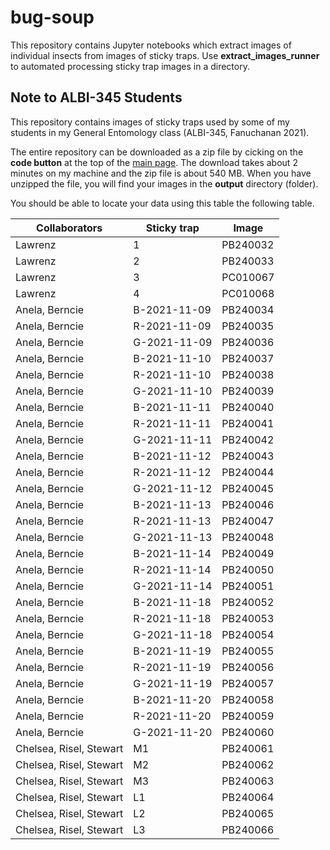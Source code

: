 # bug-soup

This repository contains Jupyter notebooks which extract images of individual insects from images of sticky traps. Use **extract_images_runner** to automated processing sticky trap images in a directory.

## Note to ALBI-345 Students

This repository contains images of sticky traps used by some of my students in my General Entomology class (ALBI-345, Fanuchanan 2021).

The entire repository can be downloaded as a zip file by cicking on the **code button** at the top of the [main page](https://github.com/aubreymoore/bug-soup). The download takes about 2 minutes on my machine and the zip file is about 540 MB. When you have unzipped the file, you will find your images in the **output** directory (folder).

You should be able to locate your data using this table the following table.

| Collaborators | Sticky trap | Image     |
|---------------|-------------|-----------|
|Lawrenz        | 1           | PB240032  |
|Lawrenz        | 2           | PB240033  |
|Lawrenz        | 3           | PC010067  |
|Lawrenz        | 4           | PC010068  |
|Anela, Berncie |B-2021-11-09 | PB240034  |
|Anela, Berncie |R-2021-11-09 | PB240035  |
|Anela, Berncie |G-2021-11-09 | PB240036  |
|Anela, Berncie |B-2021-11-10 | PB240037  |
|Anela, Berncie |R-2021-11-10 | PB240038  |
|Anela, Berncie |G-2021-11-10 | PB240039  |
|Anela, Berncie |B-2021-11-11 | PB240040  |
|Anela, Berncie |R-2021-11-11 | PB240041  |
|Anela, Berncie |G-2021-11-11 | PB240042  |
|Anela, Berncie |B-2021-11-12 | PB240043  |
|Anela, Berncie |R-2021-11-12 | PB240044  |
|Anela, Berncie |G-2021-11-12 | PB240045  |
|Anela, Berncie |B-2021-11-13 | PB240046  |
|Anela, Berncie |R-2021-11-13 | PB240047  |
|Anela, Berncie |G-2021-11-13 | PB240048  |
|Anela, Berncie |B-2021-11-14 | PB240049  |
|Anela, Berncie |R-2021-11-14 | PB240050  |
|Anela, Berncie |G-2021-11-14 | PB240051  |
|Anela, Berncie |B-2021-11-18 | PB240052  |
|Anela, Berncie |R-2021-11-18 | PB240053  |
|Anela, Berncie |G-2021-11-18 | PB240054  |
|Anela, Berncie |B-2021-11-19 | PB240055  |
|Anela, Berncie |R-2021-11-19 | PB240056  |
|Anela, Berncie |G-2021-11-19 | PB240057  |
|Anela, Berncie |B-2021-11-20 | PB240058  |
|Anela, Berncie |R-2021-11-20 | PB240059  |
|Anela, Berncie |G-2021-11-20 | PB240060  |
|Chelsea, Risel, Stewart|M1|PB240061|
|Chelsea, Risel, Stewart|M2|PB240062|
|Chelsea, Risel, Stewart|M3|PB240063|
|Chelsea, Risel, Stewart|L1|PB240064|
|Chelsea, Risel, Stewart|L2|PB240065|
|Chelsea, Risel, Stewart|L3|PB240066|
